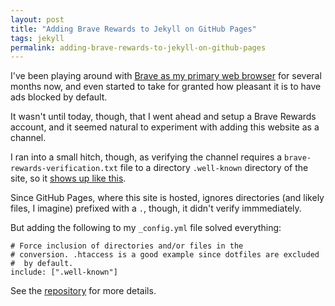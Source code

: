 ```yaml
---
layout: post
title: "Adding Brave Rewards to Jekyll on GitHub Pages"
tags: jekyll
permalink: adding-brave-rewards-to-jekyll-on-github-pages
---
```


I've been playing around
with [Brave as my primary web browser](https://brave.com/kas421) for
several months now, and even started to take for granted how pleasant
it is to have ads blocked by default.

It wasn't until today, though, that I went ahead and setup a Brave
Rewards account, and it seemed natural to experiment with adding this
website as a channel.

I ran into a small hitch, though, as verifying the channel requires a
`brave-rewards-verification.txt` file to a directory `.well-known`
directory of the site, so
it [shows up like this](.well-known/brave-rewards-verification.txt).

Since GitHub Pages, where this site is hosted, ignores directories
(and likely files, I imagine) prefixed with a `.`, though, it didn't
verify immmediately.

But adding the following to my `_config.yml` file solved everything:

```
# Force inclusion of directories and/or files in the
# conversion. .htaccess is a good example since dotfiles are excluded
#  by default.
include: [".well-known"]
```

See the [repository](https://github.com/kasimte/kasimte.github.io) for
more details.

